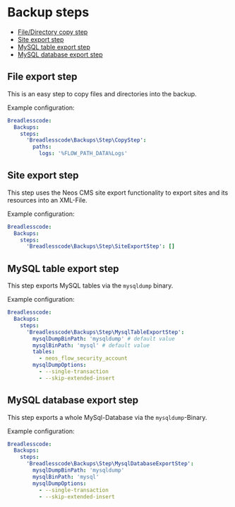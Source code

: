 # Backup steps

* [File/Directory copy step](#file-directory-copy-step)
* [Site export step](#site-export-step)
* [MySQL table export step](#mysql-table-export-step)
* [MySQL database export step](#mysql-database-export-step)


## File export step
This is an easy step to copy files and directories into the backup.

Example configuration:
```yaml
Breadlesscode:
  Backups:
    steps:
      'Breadlesscode\Backups\Step\CopyStep':
        paths:
          logs: '%FLOW_PATH_DATA%Logs'
```

## Site export step
This step uses the Neos CMS site export functionality to export sites and its resources 
into an XML-File.

Example configuration:
```yaml
Breadlesscode:
  Backups:
    steps:
      'Breadlesscode\Backups\Step\SiteExportStep': []
```

## MySQL table export step

This step exports MySQL tables via the `mysqldump` binary.

Example configuration:
```yaml
Breadlesscode:
  Backups:
    steps:
      'Breadlesscode\Backups\Step\MysqlTableExportStep':
        mysqlDumpBinPath: 'mysqldump' # default value
        mysqlBinPath: 'mysql' # default value
        tables:
          - neos_flow_security_account
        mysqlDumpOptions:
          - --single-transaction
          - --skip-extended-insert
```

## MySQL database export step

This step exports a whole MySql-Database via the `mysqldump`-Binary.

Example configuration:
```yaml
Breadlesscode:
  Backups:
    steps:
      'Breadlesscode\Backups\Step\MysqlDatabaseExportStep':
        mysqlDumpBinPath: 'mysqldump'
        mysqlBinPath: 'mysql'
        mysqlDumpOptions:
          - --single-transaction
          - --skip-extended-insert
```
